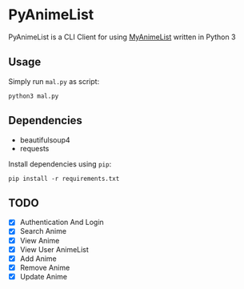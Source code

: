 # PyAnimeList
PyAnimeList is a CLI Client for using [MyAnimeList](https://myanimelist.net/) written in Python 3

## Usage
Simply run `mal.py` as script:

    python3 mal.py

## Dependencies
- beautifulsoup4
- requests

Install dependencies using `pip`:

    pip install -r requirements.txt

## TODO
- [X] Authentication And Login
- [X] Search Anime
- [X] View Anime
- [X] View User AnimeList
- [X] Add Anime
- [X] Remove Anime
- [X] Update Anime
